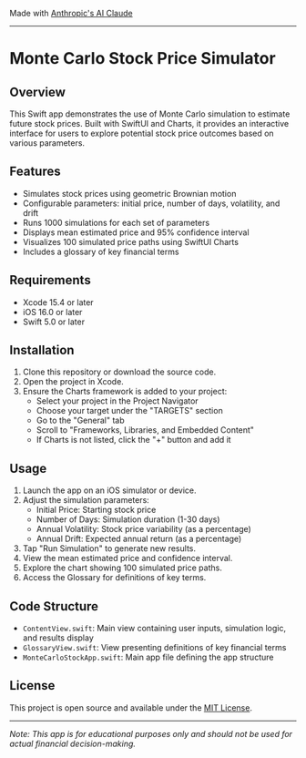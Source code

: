 Made with [Anthropic's AI Claude](https://claude.ai/login)

- - - -

# Monte Carlo Stock Price Simulator

## Overview

This Swift app demonstrates the use of Monte Carlo simulation to estimate future stock prices. Built with SwiftUI and Charts, it provides an interactive interface for users to explore potential stock price outcomes based on various parameters.

## Features

- Simulates stock prices using geometric Brownian motion
- Configurable parameters: initial price, number of days, volatility, and drift
- Runs 1000 simulations for each set of parameters
- Displays mean estimated price and 95% confidence interval
- Visualizes 100 simulated price paths using SwiftUI Charts
- Includes a glossary of key financial terms

## Requirements

- Xcode 15.4 or later
- iOS 16.0 or later
- Swift 5.0 or later

## Installation

1. Clone this repository or download the source code.
2. Open the project in Xcode.
3. Ensure the Charts framework is added to your project:
   - Select your project in the Project Navigator
   - Choose your target under the "TARGETS" section
   - Go to the "General" tab
   - Scroll to "Frameworks, Libraries, and Embedded Content"
   - If Charts is not listed, click the "+" button and add it

## Usage

1. Launch the app on an iOS simulator or device.
2. Adjust the simulation parameters:
   - Initial Price: Starting stock price
   - Number of Days: Simulation duration (1-30 days)
   - Annual Volatility: Stock price variability (as a percentage)
   - Annual Drift: Expected annual return (as a percentage)
3. Tap "Run Simulation" to generate new results.
4. View the mean estimated price and confidence interval.
5. Explore the chart showing 100 simulated price paths.
6. Access the Glossary for definitions of key terms.

## Code Structure

- `ContentView.swift`: Main view containing user inputs, simulation logic, and results display
- `GlossaryView.swift`: View presenting definitions of key financial terms
- `MonteCarloStockApp.swift`: Main app file defining the app structure

## License

This project is open source and available under the [MIT License](LICENSE).

---

_Note: This app is for educational purposes only and should not be used for actual financial decision-making._
